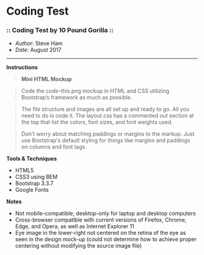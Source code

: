 # Coding Test #
### :: Coding Test by 10 Pound Gorilla :: ###

- *Author*:				Steve Ham
- *Date*: 				August 2017

------------------
**Instructions**

> **Mini HTML Mockup**

> Code the code-this.png mockup in HTML and CSS utilizing Bootstrap’s framework as much as possible.

> The file structure and images are all set up and ready to go. All you need to do is code it. The layout.css has a commented out section at the top that list the colors, font sizes, and font weights used.

> Don’t worry about matching paddings or margins to the markup. Just use Bootstrap's default styling for things like margins and paddings on columns and font tags.


**Tools & Techniques**

- HTML5
- CSS3 using BEM
- Bootstrap 3.3.7
- Google Fonts


**Notes**

- Not mobile-compatible; desktop-only for laptop and desktop computers
- Cross-browser compatible with current versions of Firefox, Chrome, Edge, and Opera, as well as Internet Explorer 11
- Eye image in the lower-right not centered on the retina of the eye as seen in the design mock-up (could not determine how to achieve proper centering without modifying the source image file)